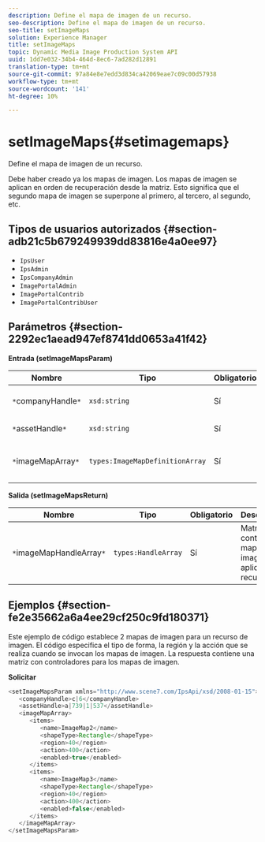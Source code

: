```yaml
---
description: Define el mapa de imagen de un recurso.
seo-description: Define el mapa de imagen de un recurso.
seo-title: setImageMaps
solution: Experience Manager
title: setImageMaps
topic: Dynamic Media Image Production System API
uuid: 1dd7e032-34b4-464d-8ec6-7ad282d12891
translation-type: tm+mt
source-git-commit: 97a84e8e7edd3d834ca42069eae7c09c00d57938
workflow-type: tm+mt
source-wordcount: '141'
ht-degree: 10%

---
```



# setImageMaps{#setimagemaps}

Define el mapa de imagen de un recurso.

Debe haber creado ya los mapas de imagen. Los mapas de imagen se aplican en orden de recuperación desde la matriz. Esto significa que el segundo mapa de imagen se superpone al primero, al tercero, al segundo, etc.

## Tipos de usuarios autorizados {#section-adb21c5b679249939dd83816e4a0ee97}

* `IpsUser`
* `IpsAdmin`
* `IpsCompanyAdmin`
* `ImagePortalAdmin`
* `ImagePortalContrib`
* `ImagePortalContribUser`

## Parámetros {#section-2292ec1aead947ef8741dd0653a41f42}

**Entrada (setImageMapsParam)**

| Nombre | Tipo | Obligatorio | Descripción |
|---|---|---|---|
| `*`companyHandle`*` | `xsd:string` | Sí | Identificador de compañía. |
| `*`assetHandle`*` | `xsd:string` | Sí | Identificador de recurso. |
| `*`imageMapArray`*` | `types:ImageMapDefinitionArray` | Sí | Matriz de mapas de imagen predefinidos. |

**Salida (setImageMapsReturn)**

| Nombre | Tipo | Obligatorio | Descripción |
|---|---|---|---|
| `*`imageMapHandleArray`*` | `types:HandleArray` | Sí | Matriz con controles de mapa de imagen aplicados al recurso. |

## Ejemplos {#section-fe2e35662a6a4ee29cf250c9fd180371}

Este ejemplo de código establece 2 mapas de imagen para un recurso de imagen. El código especifica el tipo de forma, la región y la acción que se realiza cuando se invocan los mapas de imagen. La respuesta contiene una matriz con controladores para los mapas de imagen.

**Solicitar**

```java
<setImageMapsParam xmlns="http://www.scene7.com/IpsApi/xsd/2008-01-15">
   <companyHandle>c|6</companyHandle>
   <assetHandle>a|739|1|537</assetHandle>
   <imageMapArray>
      <items>
         <name>ImageMap2</name>
         <shapeType>Rectangle</shapeType>
         <region>40</region>
         <action>400</action>
         <enabled>true</enabled>
      </items>
      <items>
         <name>ImageMap3</name>
         <shapeType>Rectangle</shapeType>
         <region>40</region>
         <action>400</action>
         <enabled>false</enabled>
      </items>
   </imageMapArray>
</setImageMapsParam>
```

